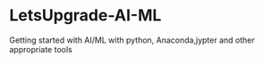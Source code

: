 # LetsUpgrade-AI-ML
Getting started with AI/ML with python, Anaconda,jypter and other appropriate tools
